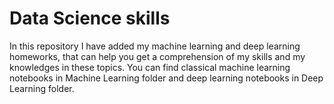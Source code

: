 # Data Science skills
In this repository I have added my machine learning and deep learning homeworks, that can help
you get a comprehension of my skills and my knowledges in these topics. You can find classical machine learning notebooks in
Machine Learning folder and deep learning notebooks in Deep Learning folder.
